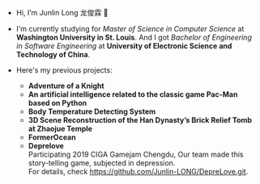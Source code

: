 - Hi, I’m Junlin Long 龙俊霖 👋 

- I'm currently studying for *Master of Science in Computer Science* at **Washington University in St. Louis**. And I got *Bachelor of Engineering in Software Engineering* at **University of Electronic Science and Technology of China**.

- Here's my previous projects:
  - **Adventure of a Knight**
  - **An artificial intelligence related to the classic game Pac-Man based on Python**
  - **Body Temperature Detecting System**
  - **3D Scene Reconstruction of the Han Dynasty’s Brick Relief Tomb at Zhaojue Temple**
  - **FormerOcean**
  - **Deprelove**  
    Participating 2019 CIGA Gamejam Chengdu, Our team made this story-telling game, subjected in depression.  
    For details, check <https://github.com/Junlin-LONG/DepreLove.git>.


<!---
Junlin-LONG/Junlin-LONG is a ✨ special ✨ repository because its `README.md` (this file) appears on your GitHub profile.
You can click the Preview link to take a look at your changes.
--->
